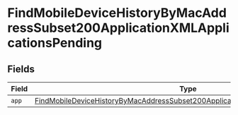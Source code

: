 # FindMobileDeviceHistoryByMacAddressSubset200ApplicationXMLApplicationsPending


## Fields

| Field                                                                                                                                                                                           | Type                                                                                                                                                                                            | Required                                                                                                                                                                                        | Description                                                                                                                                                                                     |
| ----------------------------------------------------------------------------------------------------------------------------------------------------------------------------------------------- | ----------------------------------------------------------------------------------------------------------------------------------------------------------------------------------------------- | ----------------------------------------------------------------------------------------------------------------------------------------------------------------------------------------------- | ----------------------------------------------------------------------------------------------------------------------------------------------------------------------------------------------- |
| `app`                                                                                                                                                                                           | [FindMobileDeviceHistoryByMacAddressSubset200ApplicationXMLApplicationsPendingApp](../../models/operations/findmobiledevicehistorybymacaddresssubset200applicationxmlapplicationspendingapp.md) | :heavy_minus_sign:                                                                                                                                                                              | N/A                                                                                                                                                                                             |